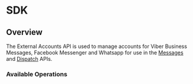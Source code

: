 # SDK

## Overview

The External Accounts API is used to manage accounts for Viber Business Messages, Facebook Messenger and Whatsapp for use in the [Messages](https://developer.nexmo.com/messages/overview) and [Dispatch](https://developer.nexmo.com/dispatch/overview) APIs.

### Available Operations

